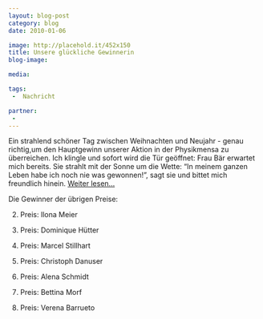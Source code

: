 ```yaml
---
layout: blog-post
category: blog
date: 2010-01-06

image: http://placehold.it/452x150
title: Unsere glückliche Gewinnerin  
blog-image: 

media: 

tags:
 -  Nachricht

partner:
 -  
---
```


Ein strahlend schöner Tag zwischen Weihnachten und Neujahr - genau richtig,um den Hauptgewinn unserer Aktion in der Physikmensa zu überreichen. Ich klingle und sofort wird die Tür geöffnet: Frau Bär erwartet mich bereits. Sie strahlt mit der Sonne um die Wette: “In meinem ganzen Leben habe ich noch nie was gewonnen!”, sagt sie und bittet mich freundlich hinein. [Weiter lesen...][1]

 Die Gewinner der übrigen Preise:

2. Preis: Ilona Meier

3. Preis: Dominique Hütter

4. Preis: Marcel Stillhart

5. Preis: Christoph Danuser

6. Preis: Alena Schmidt

7. Preis: Bettina Morf

8. Preis: Verena Barrueto


[1]:  2010-01-06-Unsere_glückliche_Gewinnerin_II.md
 
